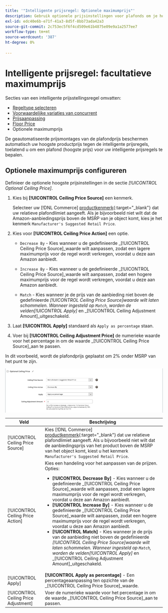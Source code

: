 ```yaml
---
title: '"Intelligente prijsregel: Optionele maximumprijs"'
description: Gebruik optionele prijsinstellingen voor plafonds om je hoogste productprijs te beschermen tegen de intelligente prijsregels die je Amazon-aanbiedingen beheren.
exl-id: edc40e6b-e71f-41a3-8d5f-8bb73ada42a3
source-git-commit: 2c753ec5f6f4cd509e61b4875e09e9a1a2577ee7
workflow-type: tm+mt
source-wordcount: '387'
ht-degree: 0%

---
```


# Intelligente prijsregel: facultatieve maximumprijs

Secties van een intelligente prijsstellingsregel omvatten:

- [Regeltype selecteren](./intelligent-repricing-rules.md)
- [Voorwaardelijke variaties van concurrent](./competitor-conditional-variances.md)
- [Prijsaanpassing](./price-adjustment.md)
- [Floor Price](./floor-price.md)
- Optionele maximumprijs

De geautomatiseerde prijsmontages van de plafondprijs beschermen automatisch uw hoogste productprijs tegen de intelligente prijsregels, toelatend u om een plafond (hoogste prijs) voor uw intelligente prijsregels te bepalen.

## Optionele maximumprijs configureren

Definieer de optionele hoogste prijsinstellingen in de sectie _[!UICONTROL Optional Ceiling Price]_.

1. Kies bij **[!UICONTROL Ceiling Price Source]** een kenmerk.

   Selecteer uw [!DNL Commerce] [productkenmerk](https://docs.magento.com/user-guide/catalog/product-attributes.html){:target=&quot;_blank&quot;} dat uw relatieve plafondlimiet aangeeft. Als je bijvoorbeeld niet wilt dat de Amazon-aanbiedingsprijs boven de MSRP van je object komt, kies je het kenmerk `Manufacturer's Suggested Retail Price`.

1. Kies voor **[!UICONTROL Ceiling Price Action]** een optie.

   - `Decrease By` - Kies wanneer u de gedefinieerde  _[!UICONTROL Ceiling Price Source]_waarde wilt aanpassen, zodat een lagere maximumprijs voor de regel wordt verkregen, voordat u deze aan Amazon aanbiedt.

   - `Increase By` - Kies wanneer u de gedefinieerde  _[!UICONTROL Ceiling Price Source]_waarde wilt aanpassen, zodat een hogere maximumprijs voor de regel wordt verkregen, voordat u deze aan Amazon aanbiedt.

   - `Match` - Kies wanneer je de prijs van de aanbieding niet boven de gedefinieerde  _[!UICONTROL Ceiling Price Source]_waarde wilt laten schommelen. Wanneer ingesteld op `Match`, worden de velden_[!UICONTROL Apply]_ en _[!UICONTROL Ceiling Adjustment Amount]_uitgeschakeld.

1. Laat **[!UICONTROL Apply]** standaard als `Apply as percentage` staan.

1. Voer bij **[!UICONTROL Ceiling Adjustment Price]** de numerieke waarde voor het percentage in om de waarde _[!UICONTROL Ceiling Price Source]_aan te passen.

In dit voorbeeld, wordt de plafondprijs geplaatst om 2% onder MSRP van het punt te zijn.

![Intelligente prijsregeling - optionele maximumprijs](assets/ob-intelligent-price-rule-ceiling.png)

| Veld | Beschrijving |
|---|---|
| [!UICONTROL Ceiling Price Source] | Kies [!DNL Commerce] [productkenmerk](https://docs.magento.com/user-guide/catalog/product-attributes.html){:target=&quot;_blank&quot;} dat uw relatieve plafondlimiet aangeeft. Als u bijvoorbeeld niet wilt dat de aanbiedingsprijs van het product boven de MSRP van het object komt, kiest u het kenmerk `Manufacturer's Suggested Retail Price`. |
| [!UICONTROL Ceiling Price Action] | Kies een handeling voor het aanpassen van de prijzen. Opties:<ul><li>**[!UICONTROL Decrease By]** - Kies wanneer u de gedefinieerde  _[!UICONTROL Ceiling Price Source]_waarde wilt aanpassen, zodat een lagere maximumprijs voor de regel wordt verkregen, voordat u deze aan Amazon aanbiedt.</li><li>**[!UICONTROL Increase By]** - Kies wanneer u de gedefinieerde  _[!UICONTROL Ceiling Price Source]_waarde wilt aanpassen, zodat een hogere maximumprijs voor de regel wordt verkregen, voordat u deze aan Amazon aanbiedt.</li><li>**[!UICONTROL Match]** - Kies wanneer je de prijs van de aanbieding niet boven de gedefinieerde  _[!UICONTROL Ceiling Price Source]_waarde wilt laten schommelen. Wanneer ingesteld op `Match`, worden de velden_[!UICONTROL Apply]_ en _[!UICONTROL Ceiling Adjustment Amount]_uitgeschakeld.</li></ul> |
| [!UICONTROL Apply] | **[!UICONTROL Apply as percentage]** - Een percentageaanpassing ten opzichte van de  _[!UICONTROL Ceiling Price Source]_waarde. |
| [!UICONTROL Ceiling Price Adjustment] | Voer de numerieke waarde voor het percentage in om de waarde _[!UICONTROL Ceiling Price Source]_aan te passen. |
